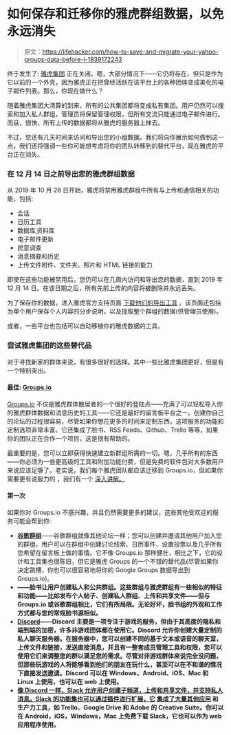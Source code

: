 # 如何保存和迁移你的雅虎群组数据，以免永远消失

> 原文：<https://lifehacker.com/how-to-save-and-migrate-your-yahoo-groups-data-before-i-1839172243>

终于发生了: [雅虎集团](https://groups.yahoo.com) 正在关闭。嗯，大部分情况下——它仍将存在，但只是作为它以前的一个外壳，因为雅虎正在把曾经活跃在该平台上的各种团体变成美化的电子邮件列表。那么，你现在做什么？



随着雅虎集团大清算的到来，所有的公共集团都将变成私有集团。用户仍然可以搜索和加入私人群组，管理员将保留管理权限，但所有交流只能通过电子邮件进行。而且，很快，所有上传的数据都将从雅虎的服务器上抹去。

不过，您还有几天时间来访问和导出您的小组数据。我们将向你展示如何做到这一点，我们还将强调一些你可能想考虑将你的团队转移到的替代平台，现在雅虎的平台正在消失。

### 在 12 月 14 日之前导出您的雅虎群组数据

从 2019 年 10 月 28 日开始，雅虎将禁用雅虎群组中所有与上传和通信相关的功能，包括:

*   会话
*   日历工具
*   数据库ˌ资料库
*   电子邮件更新
*   民意调查
*   消息摘要和历史
*   上传文件附件、文件夹、照片和 HTML 链接的能力

即使在这些功能被禁用后，您仍可以在几周内访问和导出您的数据，直到 2019 年 12 月 14 日。在该日期之后，所有先前上传的内容将被删除并永远丢失。

为了保存你的数据，进入雅虎官方支持页面 [下载他们的导出工具](https://help.yahoo.com/kb/SLN31010.html?guccounter=1) 。该页面还包括为单个用户保存个人内容的分步说明，以及提取整个群组的数据(供管理员使用)。

或者，一些平台也包括可以自动移植你的雅虎数据的工具。

### 尝试雅虎集团的这些替代品

对于寻找新家的群体来说，有很多很好的选择。其中一些比雅虎集团更好，但是有一个特别突出。

#### 最佳: [Groups.io](https://groups.io/)

[Groups.io](https://groups.io/) 不仅是雅虎群体散居者的一个很好的登陆点——充满了可以轻松导入你的雅虎群体数据和消息历史的工具——它还是最好的留言板平台之一。创建你自己的论坛的过程很容易，尽管如果你想花更多的时间来定制东西，这项服务的功能和定制选项非常丰富。它还集成了脸书、RSS Feeds、Github、Trello 等等，如果你的团队正在合作一个项目，这是很有帮助的。

最重要的是，您可以立即获得快速建立新群组所需的一切。嗯，几乎所有的东西——你必须为一些更高级的工具和附加功能付费，但是免费的软件包对大多数用户来说应该足够了。老实说，我们每个雅虎团队都应该迁移到 Groups.io，但如果你需要更有说服力的 ，我们有一个 [深入讲解。](https://lifehacker.com/drop-google-and-facebook-groups-and-use-this-instead-1823994067) 

#### 第一次

如果你对 Groups.io 不感兴趣，并且仍然需要更多的建议，这些其他受欢迎的服务可能会帮到你:

*   [**谷歌群组**](https://groups.google.com)——谷歌群组就像其他论坛一样；您可以创建并邀请其他用户加入您的群组，用户可以在群组中创建讨论线索、日历事件、设置投票以及几乎所有您希望在留言板上做的事情。它不像 Groups.io 那样健壮，相比之下，它的设计和工具集也很陈旧，但它是雅虎 Groups 的一个不错的替代品(尽管如果你决定跳槽，你也可以很容易地将你的 Google Groups 数据导出到 Groups.io)。
*   [](https://www.facebook.com/groups?vertical=groups_discover_us&from_ad=true&ref=sem)**——脸书让用户创建私人和公共群组。这些群组与雅虎群组有一些相似的特征和功能——比如发布个人帖子、创建私人群组、上传和共享文件——但与 Groups.io 或谷歌群组相比，它们有所局限。无论好坏，脸书组的外观和工作方式都与您的常规脸书源相似。**
*   **[**Discord**](https://discordapp.com/)——Discord 主要是一项专注于游戏的服务，但由于其高度的隐私和端到端的加密，许多非游戏团体都在使用它。Discord 允许你创建大量定制的私人聊天服务器。在服务器中，您可以创建不同的基于文本或语音的聊天室，上传文件和链接，发送直接消息，并且有一整套成员管理工具和权限，您可以使用它们来调整您的群以满足您的需求。尽管对非游戏群体来说完全没问题，但那些玩游戏的人将能够看到他们的朋友在玩什么，甚至可以在不和谐的情况下直接发送邀请。Discord 可以在 Windows、Android、iOS、Mac 和 Linux 上使用，也可以在 web 上使用。**
*   **[**像 Discord 一样，Slack 允许用户创建子频道，上传和共享文件，并支持私人消息。Slack 的功能集也可以通过插件进行扩展，它**](https://slack.com/) **[集成了大量其他应用](https://slack.com/apps)** **和生产力工具，如 Trello、Google Drive 和 Adobe 的 Creative Suite。你可以在 Android，iOS，Windows，Mac 上免费下载 Slack，它也可以作为 web 应用程序使用。****